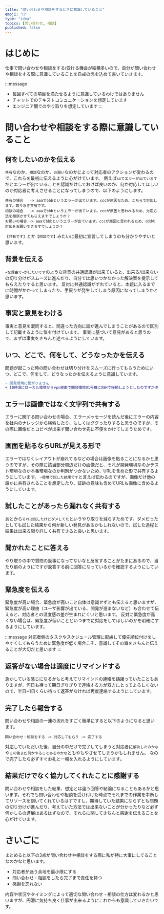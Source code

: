 ```yaml
---
title: "問い合わせや相談をするときに意識していること"
emoji: "🦉"
type: "idea"
topics: [問い合わせ, 相談]
published: false
---
```


# はじめに
仕事で問い合わせや相談をする/受ける機会が結構多いので、自分が問い合わせや相談をする際に意識していることを自戒の念を込めて書いていきます。

:::message
- 毎回すべての項目を満たせるように意識しているわけではありません
- チャットでのテキストコミュニケーションを想定しています
- エンジニア間でのやり取りを想定しています
:::

# 問い合わせや相談をする際に意識していること

## 何をしたいのかを伝える
`共有`なのか、`相談`なのか、`お願い`なのかによって対応者のアクションが変わるので、これらを最初に伝えるように心がけています。
例えば`xxでエラーが出ています`だとエラーが出ていることを認識だけしておけば良いのか、何か対応してほしいのか対応者に考えさせることになってしまうので、以下のようにします。
```
共有の場合   -> aaaでbbbというエラーが出ています。cccが原因なため、こちらで対応します。取り急ぎ共有です。
相談の場合   -> aaaでbbbというエラーが出ています。cccが原因と思われるため、対応方法を相談させてもらえますでしょうか？
お願いの場合 -> aaaでbbbというエラーが出ています。cccが原因と思われるため、dddの対応をお願いできますでしょうか？
```
`【共有です】`とか`【相談です】`みたいに最初に宣言してしまうのも分かりやすいと思います。

## 背景を伝える
`~な理由で~がしたいです`のような背景の共通認識が出来ていると、出来る/出来ないの切り分けがスムーズに進んだり、自分では思いつかなかった解決案を提示してもらえたりすると思います。
反対に共通認識がずれていると、本題に入るまでに時間がかかってしまったり、手戻りが発生してしまう原因になってしまうかと思います。

## 事実と意見をわける
事実と意見を混同すると、間違った方向に話が進んでしまうことがあるので区別して記載するように気を付けています。
事実に基づいて意見があると思うので、まずは事実をきちんと述べるようにしています。

## いつ、どこで、何をして、どうなったかを伝える
問題が起こった時の問い合わせは切り分けをスムーズに行ってもらうためにいつ、どこで、何をして、どうなったかを伝えるように意識しています。
```diff
- 開発環境に繋がりません
+ 10時頃にローカル環境からvpn経由で開発環境01号機にSSHで接続しようとしたのですがタイムアウトします。エラーメッセージを以下に記載します
```

## エラーは画像ではなく文字列で共有する
エラーに関する問い合わせの場合、エラーメッセージを読んだ後にエラーの内容を社内のナレッジから検索したり、もしくはググったりすると思うのですが、その際に画像だとコピペが出来ず問い合わせ先に不便をかけてしまうためです。

## 画面を貼るならURLが見える形で
エラーではなくレイアウトが崩れてるなどの場合は画像を貼ることになるかと思うのですが、その際に該当部分周辺だけの画像だと、それが開発環境なのかテスト環境なのか本番環境なのか判別がつかないため、URLを含めた形で共有するようにしています。
`~環境で試した結果です`と言えば伝わるのですが、画像だけ他の誰かに共有されることを想定したり、証跡の意味も含めてURLも画像に含めるようにしています。

## 試したことがあったら漏れなく共有する
あとから`それは試したけどダメしてた`というやり取りを減らすためです。ダメだったとしても試した結果から何か新しい発見があるかもしれないので、試した過程と結果は出来る限り詳しく共有できると良いと思います。

## 聞かれたことに答える
やり取りの中で質問の返事になってないなと反省することがたまにあるので、当たり前のようにですが返答する前に回答になっているかを確認するようにしています。

## 緊急度を伝える
緊急度が高い場合、緊急度が高いこと自体は意識せずとも伝えると思いますが、緊急度が高い理由（ユーザ影響が出ている、開発が進まないなど）も合わせて伝えると、対応者との温度感の差が生まれにくいと思います。
反対に緊急度が高くない場合は、緊急度が低いことといつまでに対応をしてほしいのかを明確にするようにしています。

:::message
対応者側のタスクやスケジュール管理に配慮して優先順位付けをしやすくしてもらうために緊急度が低く場合こそ、意識してその旨をきちんと伝えることが大切だと思います
:::

## 返答がない場合は適度にリマインドする
急かしている感じになるかもと考えてリマインドの連絡を躊躇っていたこともありますが、何日も待って期日ぎりぎりで連絡する方が双方にとってよろしくないので、半日~1日くらい待って返答がなければ再度連絡するようにしています。

## 完了したら報告する
問い合わせや相談の一連の流れをすごく簡単にすると以下のようになると思います。
```
問い合わせ・相談をする -> 対応してもらう -> 完了する
```
対応していただいた後、自分の中だけで完了してしまうと対応者に`解決したのかな`や`この後まだ何かやることあるのかな`ともやもやさせてしまうかもしれません。
なので完了したら必ずすぐお礼と一報を入れるようにしています。

## 結果だけでなく協力してくれたことに感謝する
問い合わせや相談をした結果、想定とは違う回答や結論になることもあるかと思います。それでも問い合わせや相談を受け付けた時点でそれまでの作業を中断してリソースを割いてくれているはずですし、期待していた結果にならずとも問題の切り分けが進んだり、考えていた方法では出来ないことが分かったりなど必ず何かしらの進展はあるはずなので、それらに関してきちんと感謝を伝えることを心がけています。

# さいごに
まとめると以下の3点が問い合わせや相談をする際に私が特に大事にしてることなのかなと思います。
- 対応者が迷う余地を最小限にする
- 問い合わせ・相談をしたら完了まで責任を持つ
- 感謝を忘れない

内容や状況やタイミングによって適切な問い合わせ・相談の仕方は変わるかと思いますが、円滑に気持ち良く仕事が出来るようにこれからも意識していきたいです。